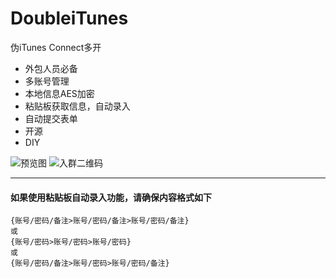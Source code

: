 # DoubleiTunes
伪iTunes Connect多开

- 外包人员必备
- 多账号管理
- 本地信息AES加密
- 粘贴板获取信息，自动录入
- 自动提交表单
- 开源
- DIY


![预览图](https://github.com/CoderDwang/DoubleiTunes/blob/master/预览.gif)
![入群二维码](https://github.com/CoderDwang/DoubleiTunes/blob/master/入群二维码.png)

---
#### 如果使用粘贴板自动录入功能，请确保内容格式如下
    {账号/密码/备注>账号/密码/备注>账号/密码/备注}
    或
    {账号/密码>账号/密码>账号/密码}
    或
    {账号/密码/备注>账号/密码>账号/密码/备注}


